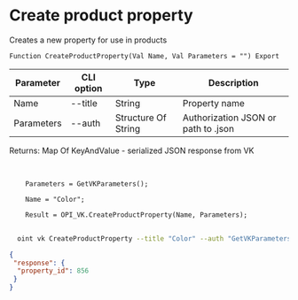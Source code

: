 ﻿---
sidebar_position: 2
---

# Create product property
 Creates a new property for use in products



`Function CreateProductProperty(Val Name, Val Parameters = "") Export`

  | Parameter | CLI option | Type | Description |
  |-|-|-|-|
  | Name | --title | String | Property name |
  | Parameters | --auth | Structure Of String | Authorization JSON or path to .json |

  
  Returns:  Map Of KeyAndValue - serialized JSON response from VK

<br/>




```bsl title="Code example"
    Parameters = GetVKParameters();

    Name = "Color";

    Result = OPI_VK.CreateProductProperty(Name, Parameters);
```



```sh title="CLI command example"
    
  oint vk CreateProductProperty --title "Color" --auth "GetVKParameters()"

```

```json title="Result"
{
 "response": {
  "property_id": 856
 }
}
```
